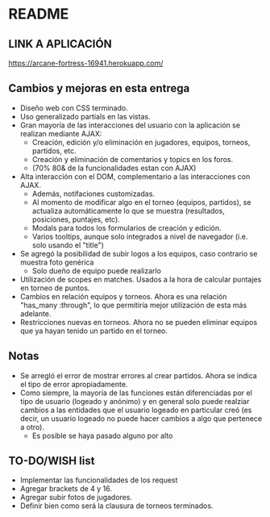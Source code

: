 # README

## LINK A APLICACIÓN
https://arcane-fortress-16941.herokuapp.com/

## Cambios y mejoras en esta entrega
* Diseño web con CSS terminado.
* Uso generalizado partials en las vistas.
* Gran mayoría de las interacciones del usuario con la aplicación se realizan mediante AJAX:
  * Creación, edición y/o eliminación en jugadores, equipos, torneos, partidos, etc.
  * Creación y eliminación de comentarios y topics en los foros.
  * (70% 80& de la funcionalidades estan con AJAX)
* Alta interacción con el DOM, complementario a las interacciones con AJAX.
  * Además, notifaciones customizadas.
  * Al momento de modificar algo en el torneo (equipos, partidos), se actualiza automáticamente lo que se muestra (resultados, posiciones, puntajes, etc).
  * Modals para todos los formularios de creación y edición.
  * Varios tooltips, aunque solo integrados a nivel de navegador (i.e. solo usando el "title")
* Se agregó la posibilidad de subir logos a los equipos, caso contrario se muestra foto genérica
  * Solo dueño de equipo puede realizarlo
* Utilización de scopes en matches. Usados a la hora de calcular puntajes en torneo de puntos.
* Cambios en relación equipos y torneos. Ahora es una relación "has_many :through", lo que permitiría mejor utilización de esta más adelante.
* Restricciones nuevas en torneos. Ahora no se pueden eliminar equipos que ya hayan tenido un partido en el torneo.

## Notas
* Se arregló el error de mostrar errores al crear partidos. Ahora se indica el tipo de error apropiadamente.
* Como siempre, la mayoría de las funciones están diferenciadas por el tipo de usuario (logeado y anónimo) y en general solo puede realziar cambios a las entidades que el usuario logeado en particular creó (es decir, un usuario logeado no puede hacer cambios a algo que pertenece a otro).
  * Es posible se haya pasado alguno por alto
  
## TO-DO/WISH list
* Implementar las funcionalidades de los request
* Agregar brackets de 4 y 16.
* Agregar subir fotos de jugadores.
* Definir bien como será la clausura de torneos terminados.

